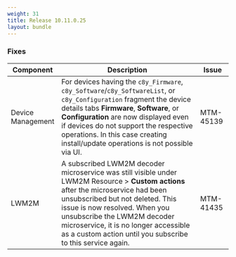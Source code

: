```yaml
---
weight: 31
title: Release 10.11.0.25
layout: bundle
---
```


### Fixes

<div><table ><colgroup>
<col style="width: 15%;"><col style="width: 70%;"><col style="width: 15%;"></colgroup>
<thead><tr>
<th>
Component</th>
<th>
Description</th>
<th>
Issue</th>
</tr>
</thead><tbody>

<tr>
<td>
Device Management</td>
<td> For devices having the <code>c8y_Firmware</code>, <code>c8y_Software</code>/<code>c8y_SoftwareList</code>, or <code>c8y_Configuration</code> fragment the device details tabs <b>Firmware</b>, <b>Software</b>, or <b>Configuration</b> are now displayed even if devices do not support the respective operations. In this case creating install/update operations is not possible via UI. </td>
<td>
MTM-45139</td>
</tr>

<tr>
<td>
LWM2M</td>
<td> A subscribed LWM2M decoder microservice was still visible under LWM2M Resource > <b>Custom actions</b> after the microservice had been unsubscribed but not deleted.
This issue is now resolved. When you unsubscribe the LWM2M decoder microservice, it is no longer accessible as a custom action until you subscribe to this service again. </td>
<td>
MTM-41435</td>
</tr>

</tbody></table></div>
